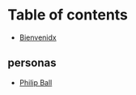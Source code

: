 # Table of contents

* [Bienvenidx](README.md)

## personas
  
* [Philip Ball](bibliografía/Philip%20Ball_Shapes.md)
